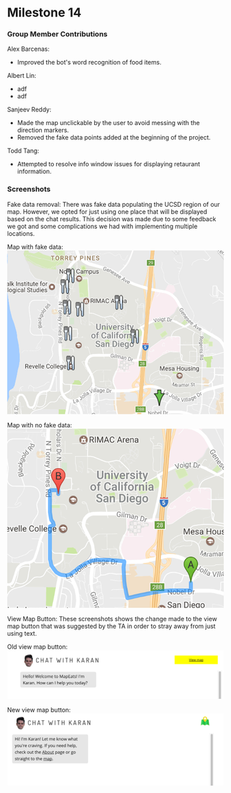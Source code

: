 # Milestone 14

### Group Member Contributions
Alex Barcenas:
  - Improved the bot's word recognition of food items.
 
Albert Lin:
  - adf
  - adf

Sanjeev Reddy:
  - Made the map unclickable by the user to avoid messing with the direction markers.
  - Removed the fake data points added at the beginning of the project.

Todd Tang:
  - Attempted to resolve info window issues for displaying retaurant information.
  
### Screenshots

Fake data removal: There was fake data populating the UCSD region of our map. However, we opted for just using one place that will be displayed based on the chat results. This decision was made due to some feedback we got and some complications we had with implementing multiple locations.


Map with fake data:
![Fake data](./screenshots/fakeData.png "About/tutorial view")

Map with no fake data:
![Current map](./screenshots/noFakeData.png "About/tutorial view")

View Map Button: These screenshots shows the change made to the view map button that was suggested by the TA in order to stray away from just using text.


Old view map button:
![Old Map Button](./screenshots/oldViewMap.png "Map buttons view")

New view map button:
![New Map Button](./screenshots/newViewMap.png "Map buttons view")
